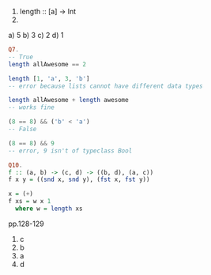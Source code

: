 1. length :: [a] -> Int
2. 
a) 5
b) 3
c) 2
d) 1


```haskell
Q7.
-- True
length allAwesome == 2 

length [1, 'a', 3, 'b']
-- error because lists cannot have different data types

length allAwesome + length awesome
-- works fine

(8 == 8) && ('b' < 'a')
-- False

(8 == 8) && 9
-- error, 9 isn't of typeclass Bool

```


```haskell
Q10.
f :: (a, b) -> (c, d) -> ((b, d), (a, c))
f x y = ((snd x, snd y), (fst x, fst y))

```


```haskell
x = (+)
f xs = w x 1
  where w = length xs
```

pp.128-129
1. c
2. b 
3. a
4. d
